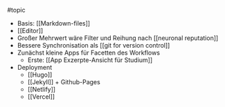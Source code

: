 #topic

- Basis: [[Markdown-files]] 
- [[Editor]]
- Großer Mehrwert wäre Filter und Reihung nach [[neuronal reputation]]
- Bessere Synchronisation als [[git for version control]]
- Zunächst kleine Apps für Facetten des Workflows
	- Erste: [[App Exzerpte-Ansicht für Studium]]
- Deployment
	- [[Hugo]]
	- [[Jekyll]] + Github-Pages
	- [[Netlify]]
	- [[Vercel]]

